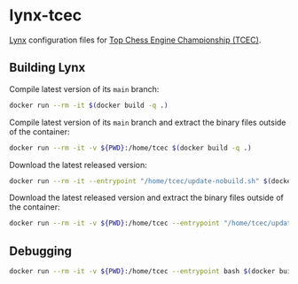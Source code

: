 # lynx-tcec

[Lynx](https://github.com/lynx-chess/Lynx) configuration files for [Top Chess Engine Championship (TCEC)](https://tcec-chess.com).

## Building Lynx

Compile latest version of its `main` branch:

```bash
docker run --rm -it $(docker build -q .)
```

Compile latest version of its `main` branch and extract the binary files outside of the container:

```bash
docker run --rm -it -v ${PWD}:/home/tcec $(docker build -q .)
```

Download the latest released version:

```bash
docker run --rm -it --entrypoint "/home/tcec/update-nobuild.sh" $(docker build -q .)
```

Download the latest released version and extract the binary files outside of the container:

```bash
docker run --rm -it -v ${PWD}:/home/tcec --entrypoint "/home/tcec/update-nobuild.sh" $(docker build -q .)
```

## Debugging

```bash
docker run --rm -it -v ${PWD}:/home/tcec --entrypoint bash $(docker build -q .)
```

